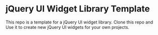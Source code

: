 jQuery UI Widget Library Template
====================================

This repo is a template for a jQuery UI widget library.  Clone this repo and Use it to create new jQuery UI widgets for your own projects.
